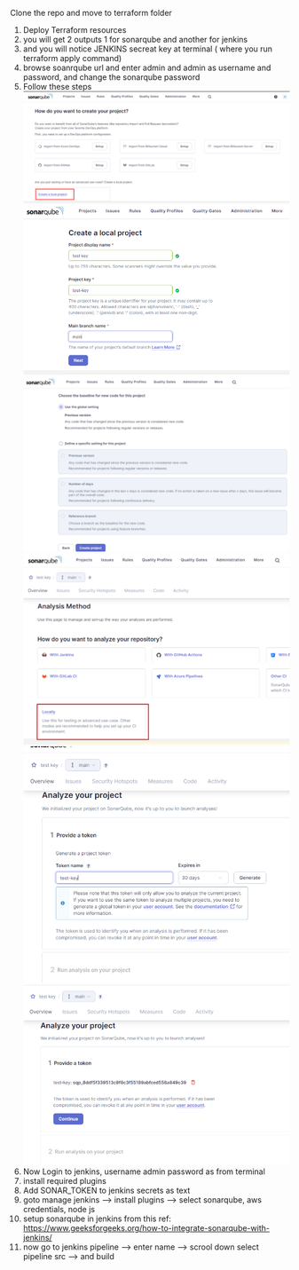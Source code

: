 Clone the repo and move to terraform folder
1. Deploy Terraform resources
2. you will get 2 outputs 1 for sonarqube and another for jenkins
3. and you will notice JENKINS secreat key at terminal ( where you run terraform apply command)
4. browse soanrqube url and enter admin and admin as username and password, and change the sonarqube password
5. Follow these steps
![alt text](image.png)
![alt text](image-1.png)
![alt text](image-2.png)
![alt text](image-3.png)
![alt text](image-4.png)
![alt text](image-5.png)
6. Now Login to jenkins, username admin password as from terminal
7. install required plugins
8. Add SONAR_TOKEN to jenkins secrets as text
9. goto manage jenkins --> install plugins --> select sonarqube, aws credentials, node js
10. setup sonarqube in jenkins from this ref: https://www.geeksforgeeks.org/how-to-integrate-sonarqube-with-jenkins/
11. now go to jenkins pipeline --> enter name --> scrool down select pipeline src --> and build

